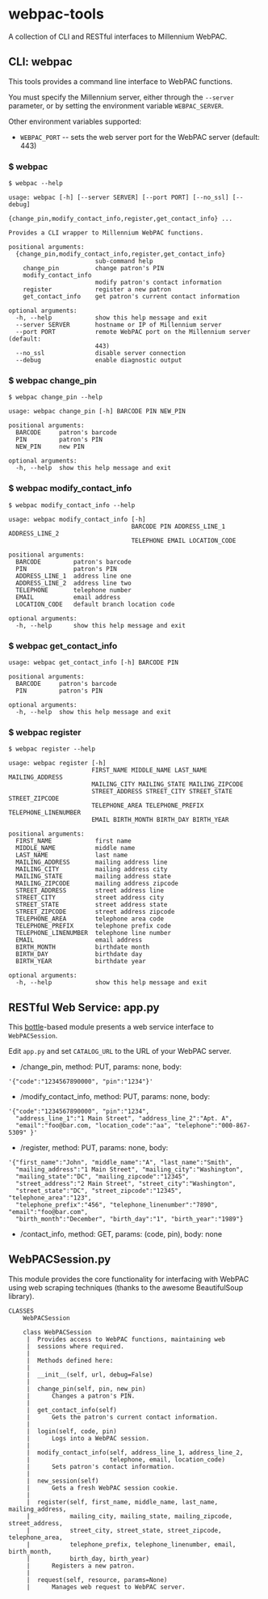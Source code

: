 webpac-tools
============

A collection of CLI and RESTful interfaces to Millennium WebPAC.


CLI: webpac
------------------------------

This tools provides a command line interface to WebPAC functions.

You must specify the Millennium server, either through the `--server` parameter, or by setting the environment variable `WEBPAC_SERVER`.

Other environment variables supported:
* `WEBPAC_PORT` -- sets the web server port for the WebPAC server (default: 443)

### $ webpac
```
$ webpac --help

usage: webpac [-h] [--server SERVER] [--port PORT] [--no_ssl] [--debug]
              {change_pin,modify_contact_info,register,get_contact_info} ...

Provides a CLI wrapper to Millennium WebPAC functions.

positional arguments:
  {change_pin,modify_contact_info,register,get_contact_info}
                        sub-command help
    change_pin          change patron's PIN
    modify_contact_info
                        modify patron's contact information
    register            register a new patron
    get_contact_info    get patron's current contact information

optional arguments:
  -h, --help            show this help message and exit
  --server SERVER       hostname or IP of Millennium server
  --port PORT           remote WebPAC port on the Millennium server (default:
                        443)
  --no_ssl              disable server connection
  --debug               enable diagnostic output
```

### $ webpac change_pin
```
$ webpac change_pin --help

usage: webpac change_pin [-h] BARCODE PIN NEW_PIN

positional arguments:
  BARCODE     patron's barcode
  PIN         patron's PIN
  NEW_PIN     new PIN

optional arguments:
  -h, --help  show this help message and exit
```

### $ webpac modify_contact_info
```
$ webpac modify_contact_info --help

usage: webpac modify_contact_info [-h]
                                  BARCODE PIN ADDRESS_LINE_1 ADDRESS_LINE_2
                                  TELEPHONE EMAIL LOCATION_CODE

positional arguments:
  BARCODE         patron's barcode
  PIN             patron's PIN
  ADDRESS_LINE_1  address line one
  ADDRESS_LINE_2  address line two
  TELEPHONE       telephone number
  EMAIL           email address
  LOCATION_CODE   default branch location code

optional arguments:
  -h, --help      show this help message and exit
```

### $ webpac get_contact_info
```
usage: webpac get_contact_info [-h] BARCODE PIN

positional arguments:
  BARCODE     patron's barcode
  PIN         patron's PIN

optional arguments:
  -h, --help  show this help message and exit
```

### $ webpac register
```
$ webpac register --help

usage: webpac register [-h]
                       FIRST_NAME MIDDLE_NAME LAST_NAME MAILING_ADDRESS
                       MAILING_CITY MAILING_STATE MAILING_ZIPCODE
                       STREET_ADDRESS STREET_CITY STREET_STATE STREET_ZIPCODE
                       TELEPHONE_AREA TELEPHONE_PREFIX TELEPHONE_LINENUMBER
                       EMAIL BIRTH_MONTH BIRTH_DAY BIRTH_YEAR

positional arguments:
  FIRST_NAME            first name
  MIDDLE_NAME           middle name
  LAST_NAME             last name
  MAILING_ADDRESS       mailing address line
  MAILING_CITY          mailing address city
  MAILING_STATE         mailing address state
  MAILING_ZIPCODE       mailing address zipcode
  STREET_ADDRESS        street address line
  STREET_CITY           street address city
  STREET_STATE          street address state
  STREET_ZIPCODE        street address zipcode
  TELEPHONE_AREA        telephone area code
  TELEPHONE_PREFIX      telephone prefix code
  TELEPHONE_LINENUMBER  telephone line number
  EMAIL                 email address
  BIRTH_MONTH           birthdate month
  BIRTH_DAY             birthdate day
  BIRTH_YEAR            birthdate year

optional arguments:
  -h, --help            show this help message and exit
```

RESTful Web Service: app.py
---------------------------

This [bottle](http://bottlepy.org)-based module presents a web service interface to `WebPACSession`.  

Edit `app.py` and set `CATALOG_URL` to the URL of your WebPAC server.

* /change_pin, method: PUT, params: none, body:

```
'{"code":"1234567890000", "pin":"1234"}'
```

* /modify_contact_info, method: PUT, params: none, body:

```
'{"code":"1234567890000", "pin":"1234",
  "address_line_1":"1 Main Street", "address_line_2":"Apt. A",
  "email":"foo@bar.com, "location_code":"aa", "telephone":"000-867-5309" }'
```

* /register, method: PUT, params: none, body:

```
'{"first_name":"John", "middle_name":"A", "last_name":"Smith",
  "mailing_address":"1 Main Street", "mailing_city":"Washington",
  "mailing_state":"DC", "mailing_zipcode":"12345",
  "street_address":"2 Main Street", "street_city":"Washington",
  "street_state":"DC", "street_zipcode":"12345", "telephone_area":"123",
  "telephone_prefix":"456", "telephone_linenumber":"7890", "email":"foo@bar.com",
  "birth_month":"December", "birth_day":"1", "birth_year":"1989"}
```

* /contact_info, method: GET, params: (code, pin), body: none

WebPACSession.py
----------------

This module provides the core functionality for interfacing with WebPAC using web scraping techniques (thanks to the awesome BeautifulSoup library).

```
CLASSES
    WebPACSession

    class WebPACSession
     |  Provides access to WebPAC functions, maintaining web
     |  sessions where required.
     |
     |  Methods defined here:
     |
     |  __init__(self, url, debug=False)
     |
     |  change_pin(self, pin, new_pin)
     |      Changes a patron's PIN.
     |
     |  get_contact_info(self)
     |      Gets the patron's current contact information.
     |
     |  login(self, code, pin)
     |      Logs into a WebPAC session.
     |
     |  modify_contact_info(self, address_line_1, address_line_2,
     |                      telephone, email, location_code)
     |      Sets patron's contact information.
     |
     |  new_session(self)
     |      Gets a fresh WebPAC session cookie.
     |
     |  register(self, first_name, middle_name, last_name, mailing_address,
     |           mailing_city, mailing_state, mailing_zipcode, street_address,
     |           street_city, street_state, street_zipcode, telephone_area, 
     |           telephone_prefix, telephone_linenumber, email, birth_month, 
     |           birth_day, birth_year)
     |      Registers a new patron.
     |
     |  request(self, resource, params=None)
     |      Manages web request to WebPAC server.
```
